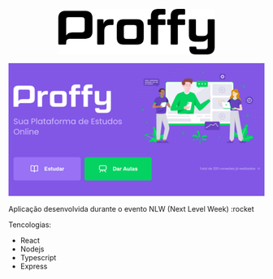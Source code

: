 <p align="center">
  <img alt="Proffy" src="/src/assets/images/logo2.svg" height="90px">
</p>
<p align="center">
  <img alt="Proffy" src="/src/assets/images/layout02.png">
</p>

Aplicação desenvolvida durante o evento NLW (Next Level Week) :rocket

Tencologias:
- React
- Nodejs
- Typescript
- Express
